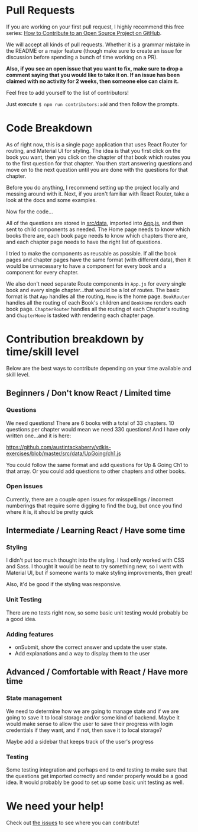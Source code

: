 # Pull Requests

If you are working on your first pull request, I highly recommend this free series: [How to Contribute to an Open Source Project on GitHub](https://egghead.io/series/how-to-contribute-to-an-open-source-project-on-github).

We will accept all kinds of pull requests. Whether it is a grammar mistake in the README or a major feature (though make sure to create an issue for discussion before spending a bunch of time working on a PR).

**Also, if you see an open issue that you want to fix, make sure to drop a comment saying that you would like to take it on. If an issue has been claimed with no activity for 2 weeks, then someone else can claim it.**

Feel free to add yourself to the list of contributors!

Just execute `$ npm run contributors:add` and then follow the prompts.

# Code Breakdown

As of right now, this is a single page application that uses React Router for routing, and Material UI for styling. The idea is that you first click on the book you want, then you click on the chapter of that book which routes you to the first question for that chapter. You then start answering questions and move on to the next question until you are done with the questions for that chapter.

Before you do anything, I recommend setting up the project locally and messing around with it. Next, if you aren't familiar with React Router, take a look at the docs and some examples.

Now for the code...

All of the questions are stored in [src/data](src/data), imported into [App.js](src/App.js), and then sent to child components as needed. The Home page needs to know which books there are, each book page needs to know which chapters there are, and each chapter page needs to have the right list of questions.

I tried to make the components as reusable as possible. If all the book pages and chapter pages have the same format (with different data), then it would be unnecessary to have a component for every book and a component for every chapter.

We also don't need separate Route components in `App.js` for every single book and every single chapter...that would be a lot of routes. The basic format is that `App` handles all the routing, `Home` is the home page. `BookRouter` handles all the routing of each Book's children and `BookHome` renders each book page. `ChapterRouter` handles all the routing of each Chapter's routing and `ChapterHome` is tasked with rendering each chapter page.

# Contribution breakdown by time/skill level

Below are the best ways to contribute depending on your time available and skill level.

## Beginners / Don't know React / Limited time

### Questions

We need questions! There are 6 books with a total of 33 chapters. 10 questions per chapter would mean we need 330 questions! And I have only written one...and it is here:

https://github.com/austintackaberry/ydkjs-exercises/blob/master/src/data/UpGoing/ch1.js

You could follow the same format and add questions for Up & Going Ch1 to that array. Or you could add questions to other chapters and other books.

### Open issues

Currently, there are a couple open issues for misspellings / incorrect numberings that require some digging to find the bug, but once you find where it is, it should be pretty quick

## Intermediate / Learning React / Have some time

### Styling

I didn't put too much thought into the styling. I had only worked with CSS and Sass. I thought it would be neat to try something new, so I went with Material UI, but if someone wants to make styling improvements, then great!

Also, it'd be good if the styling was responsive.

### Unit Testing

There are no tests right now, so some basic unit testing would probably be a good idea.

### Adding features

* onSubmit, show the correct answer and update the user state.
* Add explanations and a way to display them to the user

## Advanced / Comfortable with React / Have more time

### State management

We need to determine how we are going to manage state and if we are going to save it to local storage and/or some kind of backend. Maybe it would make sense to allow the user to save their progress with login credentials if they want, and if not, then save it to local storage?

Maybe add a sidebar that keeps track of the user's progress

### Testing

Some testing integration and perhaps end to end testing to make sure that the questions get imported correctly and render properly would be a good idea. It would probably be good to set up some basic unit testing as well.

# We need your help!

Check out [the issues](https://github.com/austintackaberry/ydkjs-exercises/issues) to see where you can contribute!
